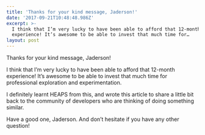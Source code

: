 ```yaml
---
title: 'Thanks for your kind message, Jaderson!'
date: '2017-09-21T10:48:48.986Z'
excerpt: >-
  I think that I’m very lucky to have been able to afford that 12-month
  experience! It’s awesome to be able to invest that much time for…
layout: post
---
```

Thanks for your kind message, Jaderson!

I think that I’m very lucky to have been able to afford that 12-month experience! It’s awesome to be able to invest that much time for professional exploration and experimentation.

I definitely learnt HEAPS from this, and wrote this article to share a little bit back to the community of developers who are thinking of doing something similar.

Have a good one, Jaderson. And don’t hesitate if you have any other question!
